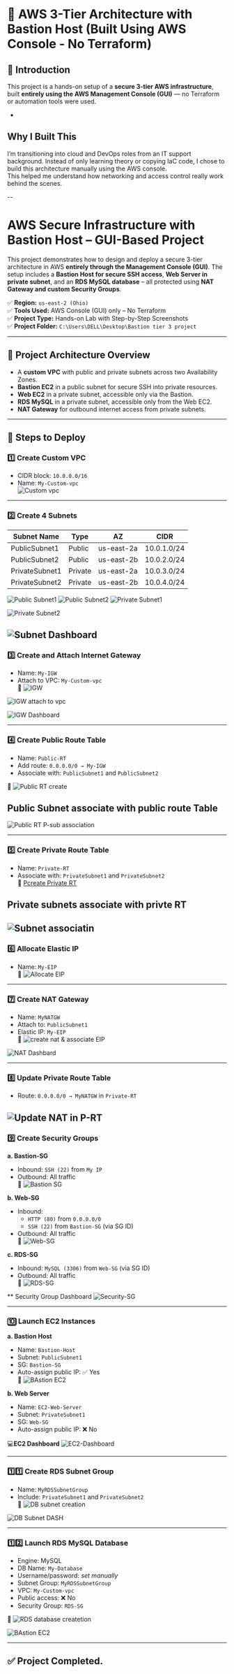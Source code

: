 # 🧱 AWS 3-Tier Architecture with Bastion Host (Built Using AWS Console - No Terraform)

## 🎄 Introduction

This project is a hands-on setup of a **secure 3-tier AWS infrastructure**, built **entirely using the AWS Management Console (GUI)** — no Terraform or automation tools were used.

-

##  Why I Built This

I’m transitioning into cloud and DevOps roles from an IT support background. Instead of only learning theory or copying IaC code, I chose to build this architecture manually using the AWS console.  
This helped me understand how networking and access control really work behind the scenes.

--

# AWS Secure Infrastructure with Bastion Host – GUI-Based Project

This project demonstrates how to design and deploy a secure 3-tier architecture in AWS **entirely through the Management Console (GUI)**. The setup includes a **Bastion Host for secure SSH access**, **Web Server in private subnet**, and an **RDS MySQL database** – all protected using **NAT Gateway and custom Security Groups**.

✅ **Region:** `us-east-2 (Ohio)`  
✅ **Tools Used:** AWS Console (GUI) only – No Terraform  
✅ **Project Type:** Hands-on Lab with Step-by-Step Screenshots  
✅ **Project Folder:** `C:\Users\DELL\Desktop\Bastion tier 3 project`

---

## 📌 Project Architecture Overview

- A **custom VPC** with public and private subnets across two Availability Zones.
- **Bastion EC2** in a public subnet for secure SSH into private resources.
- **Web EC2** in a private subnet, accessible only via the Bastion.
- **RDS MySQL** in a private subnet, accessible only from the Web EC2.
- **NAT Gateway** for outbound internet access from private subnets.

---

## 🔧 Steps to Deploy

### 1️⃣ Create Custom VPC
- CIDR block: `10.0.0.0/16`  
- Name: `My-Custom-vpc`  
 ![Custom vpc ](./Screenshot/VPC-Dashboard.png)

---

### 2️⃣ Create 4 Subnets

| Subnet Name     | Type    | AZ           | CIDR          |
|-----------------|---------|--------------|---------------|
| PublicSubnet1   | Public  | us-east-2a   | 10.0.1.0/24   |
| PublicSubnet2   | Public  | us-east-2b   | 10.0.2.0/24   |
| PrivateSubnet1  | Private | us-east-2a   | 10.0.3.0/24   |
| PrivateSubnet2  | Private | us-east-2b   | 10.0.4.0/24   |

![Public Subnet1  ](./Screenshot/create-Publicsubnet1.png)
![Public Subnet2  ](./Screenshot/Create-PublicSubnet2.png)
![Private Subnet1 ](./Screenshot/Create-PrivateSubnet1.png)

![Private Subnet2 ](./Screenshot/Create-privateSubnet2.png)

![Subnet  Dashboard ](./Screenshot/Subnet-Dashboard.png)
---

### 3️⃣ Create and Attach Internet Gateway
- Name: `My-IGW`  
- Attach to VPC: `My-Custom-vpc`  
📸 ![IGW ](./Screenshot/Create-InternetGateway.png)

 ![IGW attach to vpc ](./Screenshot/IGW-attach-CustomVPC.png)

![IGW  Dashboard ](./Screenshot/IGW-Dashboard.png)


---

### 4️⃣ Create Public Route Table
- Name: `Public-RT`
- Add route: `0.0.0.0/0 → My-IGW`
- Associate with: `PublicSubnet1` and `PublicSubnet2`  

📸 ![Public RT create ](./Screenshot/Public-RT.png)

##  Public Subnet associate with public route Table 

  ![Public RT P-sub association ](./Screenshot/PublicSubnet1-2-PublicRT.png)


---

### 5️⃣ Create Private Route Table
- Name: `Private-RT`
- Associate with: `PrivateSubnet1` and `PrivateSubnet2`  
📸  [Pcreate Private RT ](./Screenshot/Create-PrivateRT.png)

## Private subnets associate with privte RT

 ![Subnet associatin ](./Screenshot/PrivateSubnet1-2-with-RT.png)
---

### 6️⃣ Allocate Elastic IP
- Name: `My-EIP`  
📸  ![Allocate EIP ](./Screenshot/Allocate-Elastic-IP.png)

---

### 7️⃣ Create NAT Gateway
- Name: `MyNATGW`
- Attach to: `PublicSubnet1`
- Elastic IP: `My-EIP`  
📸 ![create nat & associate EIP  ](./Screenshot/NAT-gateway.png)

![NAT Dashbard](./Screenshot/NatGW-Dashboard.png)


---

### 8️⃣ Update Private Route Table
- Route: `0.0.0.0/0 → MyNATGW` in `Private-RT` 

 ![Update NAT in P-RT](./Screenshot/Add-NAT-Private-RT.png)
---

### 9️⃣ Create Security Groups

**a. Bastion-SG**
- Inbound: `SSH (22)` from `My IP`  
- Outbound: All traffic  
📸  ![Bastion SG ](./Screenshot/Bastion-SG.png)

**b. Web-SG**
- Inbound:
  - `HTTP (80)` from `0.0.0.0/0`
  - `SSH (22)` from `Bastion-SG` (via SG ID)
- Outbound: All traffic  
📸 ![Web-SG ](./Screenshot/Web-SG.png)


**c. RDS-SG**
- Inbound: `MySQL (3306)` from `Web-SG` (via SG ID)
- Outbound: All traffic  
📸  ![RDS-SG ](./Screenshot/RDS-SG.png)

** Security Group Dashboard 
 ![Security-SG ](./Screenshot/Security-Group-Dashboard.png)

---

### 🔟 Launch EC2 Instances

**a. Bastion Host**
- Name: `Bastion-Host`
- Subnet: `PublicSubnet1`
- SG: `Bastion-SG`
- Auto-assign public IP: ✅ Yes  
📸 ![BAstion EC2 ](./Screenshot/Bastion-EC2.png)


**b. Web Server**
- Name: `EC2-Web-Server`
- Subnet: `PrivateSubnet1`
- SG: `Web-SG`
- Auto-assign public IP: ❌ No  

 💻**EC2 Dashboard**
 ![EC2-Dashboard  ](./Screenshot/EC2-Dashboard.png)

---

### 1️⃣1️⃣ Create RDS Subnet Group
- Name: `MyRDSSubnetGroup`
- Include: `PrivateSubnet1` and `PrivateSubnet2`  
📸 ![DB subnet creation  ](./Screenshot/Create-DB-SubnetGroup.png)

![DB Subnet DASH ](./Screenshot/DBSubnetGroup-dashboard.png)

---

### 1️⃣2️⃣ Launch RDS MySQL Database
- Engine: MySQL
- DB Name: `My-Database`
- Username/password: _set manually_
- Subnet Group: `MyRDSSubnetGroup`
- VPC: `My-Custom-vpc`
- Public access: ❌ No
- Security Group: `RDS-SG`  

📸 ![RDS database createtion ](./Screenshot/Creation-step-DB.png)

   ![BAstion EC2 ](./Screenshot/creation-DB-steps.png)




---

## ✅ Project Completed.
